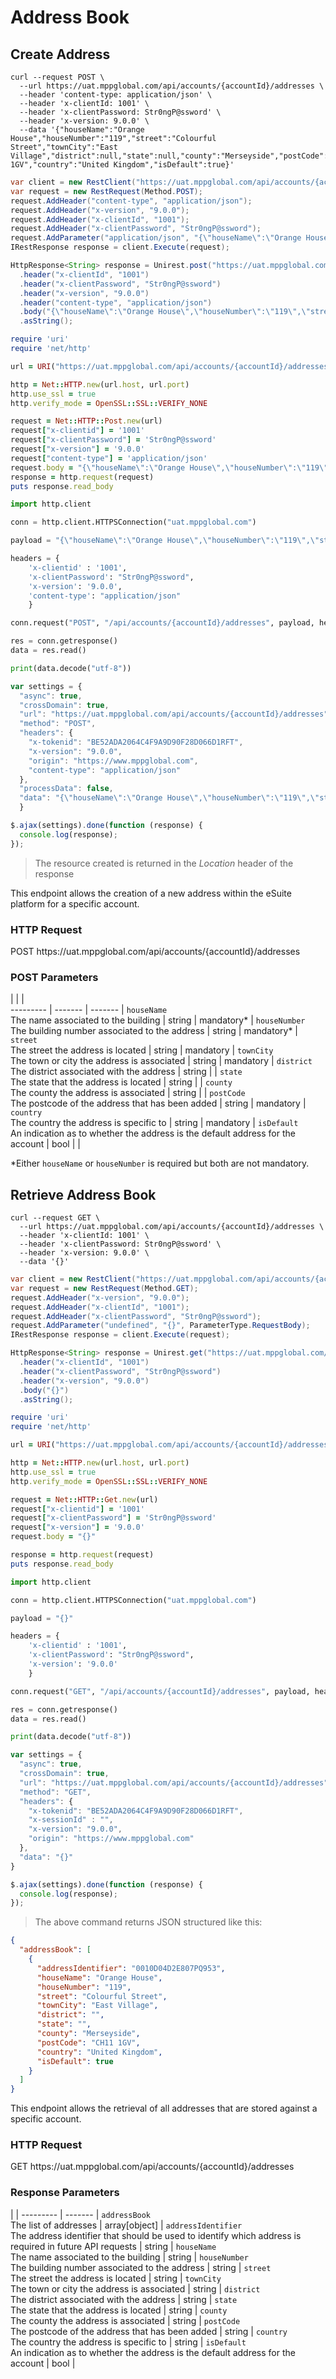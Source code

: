 # Address Book

## Create Address

```shell
curl --request POST \
  --url https://uat.mppglobal.com/api/accounts/{accountId}/addresses \
  --header 'content-type: application/json' \
  --header 'x-clientId: 1001' \
  --header 'x-clientPassword: Str0ngP@ssword' \
  --header 'x-version: 9.0.0' \
  --data '{"houseName":"Orange House","houseNumber":"119","street":"Colourful Street","townCity":"East Village","district":null,"state":null,"county":"Merseyside","postCode":"CH11 1GV","country":"United Kingdom","isDefault":true}'
  ```

```csharp
var client = new RestClient("https://uat.mppglobal.com/api/accounts/{accountId}/addresses");
var request = new RestRequest(Method.POST);
request.AddHeader("content-type", "application/json");
request.AddHeader("x-version", "9.0.0");
request.AddHeader("x-clientId", "1001");
request.AddHeader("x-clientPassword", "Str0ngP@ssword");
request.AddParameter("application/json", "{\"houseName\":\"Orange House\",\"houseNumber\":\"119\",\"street\":\"Colourful Street\",\"townCity\":\"East Village\",\"district\":null,\"state\":null,\"county\":\"Merseyside\",\"postCode\":\"CH11 1GV\",\"country\":\"United Kingdom\",\"isDefault\":true}", ParameterType.RequestBody);
IRestResponse response = client.Execute(request);
```

```java
HttpResponse<String> response = Unirest.post("https://uat.mppglobal.com/api/accounts/{accountId}/addresses")
  .header("x-clientId", "1001")
  .header("x-clientPassword", "Str0ngP@ssword")
  .header("x-version", "9.0.0")
  .header("content-type", "application/json")
  .body("{\"houseName\":\"Orange House\",\"houseNumber\":\"119\",\"street\":\"Colourful Street\",\"townCity\":\"East Village\",\"district\":null,\"state\":null,\"county\":\"Merseyside\",\"postCode\":\"CH11 1GV\",\"country\":\"United Kingdom\",\"isDefault\":true}")
  .asString();
```

```ruby
require 'uri'
require 'net/http'

url = URI("https://uat.mppglobal.com/api/accounts/{accountId}/addresses")

http = Net::HTTP.new(url.host, url.port)
http.use_ssl = true
http.verify_mode = OpenSSL::SSL::VERIFY_NONE

request = Net::HTTP::Post.new(url)
request["x-clientid"] = '1001'
request["x-clientPassword"] = 'Str0ngP@ssword'
request["x-version"] = '9.0.0'
request["content-type"] = 'application/json'
request.body = "{\"houseName\":\"Orange House\",\"houseNumber\":\"119\",\"street\":\"Colourful Street\",\"townCity\":\"East Village\",\"district\":null,\"state\":null,\"county\":\"Merseyside\",\"postCode\":\"CH11 1GV\",\"country\":\"United Kingdom\",\"isDefault\":true}"
response = http.request(request)
puts response.read_body
```

```python
import http.client

conn = http.client.HTTPSConnection("uat.mppglobal.com")

payload = "{\"houseName\":\"Orange House\",\"houseNumber\":\"119\",\"street\":\"Colourful Street\",\"townCity\":\"East Village\",\"district\":null,\"state\":null,\"county\":\"Merseyside\",\"postCode\":\"CH11 1GV\",\"country\":\"United Kingdom\",\"isDefault\":true}"

headers = {
    'x-clientid' : '1001',
    'x-clientPassword': "Str0ngP@ssword",
    'x-version': '9.0.0',
    'content-type': "application/json"
    }

conn.request("POST", "/api/accounts/{accountId}/addresses", payload, headers)

res = conn.getresponse()
data = res.read()

print(data.decode("utf-8"))
```

```javascript
var settings = {
  "async": true,
  "crossDomain": true,
  "url": "https://uat.mppglobal.com/api/accounts/{accountId}/addresses",
  "method": "POST",
  "headers": {
    "x-tokenid": "BE52ADA2064C4F9A9D90F28D066D1RFT",
    "x-version": "9.0.0",
    "origin": "https://www.mppglobal.com",
    "content-type": "application/json"
  },
  "processData": false,
  "data": "{\"houseName\":\"Orange House\",\"houseNumber\":\"119\",\"street\":\"Colourful Street\",\"townCity\":\"East Village\",\"district\":null,\"state\":null,\"county\":\"Merseyside\",\"postCode\":\"CH11 1GV\",\"country\":\"United Kingdom\",\"isDefault\":true}"
  }

$.ajax(settings).done(function (response) {
  console.log(response);
});
```
> The resource created is returned in the *Location* header of the response


This endpoint allows the creation of a new address within the eSuite platform for a specific account.

### HTTP Request

<div class="endpoint-cont">
<span class="endpoint-verb endpoint-verb-post">POST</span>
<span class="endpoint-path">https://uat.mppglobal.com/api/accounts/{accountId}/addresses</span>
</div>

### POST Parameters

 |  |  |  
--------- | ------- | ------- | 
`houseName` <br />The name associated to the building | <span class="string">string</span> | <span class="required">mandatory*</span> | 
`houseNumber` <br />The building number associated to the address | <span class="string">string</span> | <span class="required">mandatory*</span> | 
`street` <br />The street the address is located | <span class="string">string</span> | <span class="required">mandatory</span> | 
`townCity` <br />The town or city the address is associated | <span class="string">string</span> | <span class="required">mandatory</span> | 
`district` <br />The district associated with the address | <span class="string">string</span> |  | 
`state` <br />The state that the address is located | <span class="string">string</span> |  | 
`county` <br />The county the address is associated | <span class="string">string</span> |  | 
`postCode` <br />The postcode of the address that has been added | <span class="string">string</span> | <span class="required">mandatory</span> | 
`country` <br />The country the address is specific to | <span class="string">string</span> | <span class="required">mandatory</span> | 
`isDefault` <br />An indication as to whether the address is the default address for the account | <span class="bool">bool</span> |  | 

*Either `houseName` or `houseNumber` is required but both are not mandatory.





## Retrieve Address Book

```shell
curl --request GET \
  --url https://uat.mppglobal.com/api/accounts/{accountId}/addresses \
  --header 'x-clientId: 1001' \
  --header 'x-clientPassword: Str0ngP@ssword' \
  --header 'x-version: 9.0.0' \
  --data '{}'
```

```csharp
var client = new RestClient("https://uat.mppglobal.com/api/accounts/{accountId}/addresses");
var request = new RestRequest(Method.GET);
request.AddHeader("x-version", "9.0.0");
request.AddHeader("x-clientId", "1001");
request.AddHeader("x-clientPassword", "Str0ngP@ssword");
request.AddParameter("undefined", "{}", ParameterType.RequestBody);
IRestResponse response = client.Execute(request);
```

```java
HttpResponse<String> response = Unirest.get("https://uat.mppglobal.com/api/accounts/{accountId}/addresses")
  .header("x-clientId", "1001")
  .header("x-clientPassword", "Str0ngP@ssword")
  .header("x-version", "9.0.0")
  .body("{}")
  .asString();
```

```ruby
require 'uri'
require 'net/http'

url = URI("https://uat.mppglobal.com/api/accounts/{accountId}/addresses")

http = Net::HTTP.new(url.host, url.port)
http.use_ssl = true
http.verify_mode = OpenSSL::SSL::VERIFY_NONE

request = Net::HTTP::Get.new(url)
request["x-clientid"] = '1001'
request["x-clientPassword"] = 'Str0ngP@ssword'
request["x-version"] = '9.0.0'
request.body = "{}"

response = http.request(request)
puts response.read_body
```

```python
import http.client

conn = http.client.HTTPSConnection("uat.mppglobal.com")

payload = "{}"

headers = {
    'x-clientid' : '1001',
    'x-clientPassword': "Str0ngP@ssword",
    'x-version': '9.0.0'
    }

conn.request("GET", "/api/accounts/{accountId}/addresses", payload, headers)

res = conn.getresponse()
data = res.read()

print(data.decode("utf-8"))
```

```javascript
var settings = {
  "async": true,
  "crossDomain": true,
  "url": "https://uat.mppglobal.com/api/accounts/{accountId}/addresses",
  "method": "GET",
  "headers": {
    "x-tokenid": "BE52ADA2064C4F9A9D90F28D066D1RFT",
    "x-sessionId" : "",
    "x-version": "9.0.0",
    "origin": "https://www.mppglobal.com"
  },
  "data": "{}"
}

$.ajax(settings).done(function (response) {
  console.log(response);
});
```

> The above command returns JSON structured like this:

```json
{
  "addressBook": [
    {
      "addressIdentifier": "0010D04D2E807PQ953",
      "houseName": "Orange House",
      "houseNumber": "119",
      "street": "Colourful Street",
      "townCity": "East Village",
      "district": "",
      "state": "",
      "county": "Merseyside",
      "postCode": "CH11 1GV",
      "country": "United Kingdom",
      "isDefault": true
    }
  ]
}
```

This endpoint allows the retrieval of all addresses that are stored against a specific account.

### HTTP Request

<div class="endpoint-cont">
<span class="endpoint-verb endpoint-verb-get">GET</span>
<span class="endpoint-path">https://uat.mppglobal.com/api/accounts/{accountId}/addresses</span>
</div>

### Response Parameters

 |  | 
--------- | ------- | 
`addressBook` <br />The list of addresses | <span class="array">array[object]</span> | 
`addressIdentifier `<br />The address identifier that should be used to identify which address is required in future API requests | <span class="string">string</span> | 
`houseName `<br />The name associated to the building | <span class="string">string</span> | 
`houseNumber` <br />The building number associated to the address | <span class="string">string</span> | 
`street` <br />The street the address is located | <span class="string">string</span> | 
`townCity` <br />The town or city the address is associated | <span class="string">string</span> | 
`district` <br />The district associated with the address | <span class="string">string</span> | 
`state` <br />The state that the address is located | <span class="string">string</span> | 
`county` <br />The county the address is associated | <span class="string">string</span> | 
`postCode` <br />The postcode of the address that has been added | <span class="string">string</span> | 
`country` <br />The country the address is specific to | <span class="string">string</span> | 
`isDefault` <br />An indication as to whether the address is the default address for the account | <span class="bool">bool</span> | 





